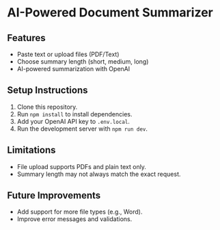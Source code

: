 # AI-Powered Document Summarizer

## Features
- Paste text or upload files (PDF/Text)
- Choose summary length (short, medium, long)
- AI-powered summarization with OpenAI

## Setup Instructions
1. Clone this repository.
2. Run `npm install` to install dependencies.
3. Add your OpenAI API key to `.env.local`.
4. Run the development server with `npm run dev`.

## Limitations
- File upload supports PDFs and plain text only.
- Summary length may not always match the exact request.

## Future Improvements
- Add support for more file types (e.g., Word).
- Improve error messages and validations.
